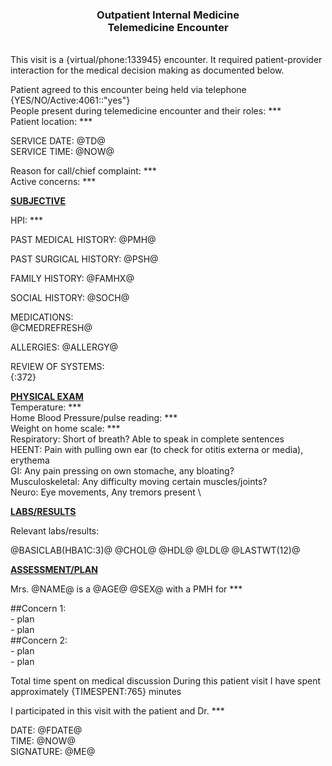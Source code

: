 ### <div align="center"> Outpatient Internal Medicine </div> <div align="center"> Telemedicine Encounter </div>

\
This visit is a {virtual/phone:133945} encounter.  It required patient-provider interaction for the medical decision making as documented below.

Patient agreed to this encounter being held via telephone {YES/NO/Active:4061::"yes"} \
People present during telemedicine encounter and their roles: *** \
Patient location: ***
 
SERVICE DATE: @TD@	\
SERVICE TIME:  @NOW@

Reason for call/chief complaint: ***\
Active concerns: ***

<ins>**SUBJECTIVE**</ins>

HPI: ***

PAST MEDICAL HISTORY:  @PMH@

PAST SURGICAL HISTORY:  @PSH@

FAMILY HISTORY:  @FAMHX@

SOCIAL HISTORY:  @SOCH@

MEDICATIONS:\
@CMEDREFRESH@

ALLERGIES: @ALLERGY@

REVIEW OF SYSTEMS: \
{:372} 

<ins>**PHYSICAL EXAM**</ins> \
Temperature: *** \
Home Blood Pressure/pulse reading: *** \
Weight on home scale: *** \
Respiratory: Short of breath? Able to speak in complete sentences \
HEENT: Pain with pulling own ear (to check for otitis externa or media), erythema \
GI: Any pain pressing on own stomache, any bloating? \
Musculoskeletal: Any difficulty moving certain muscles/joints? \
Neuro: Eye movements, Any tremors present \


<ins>**LABS/RESULTS**</ins>

Relevant labs/results:

@BASICLAB(HBA1C:3)@
@CHOL@
@HDL@
@LDL@
@LASTWT(12)@


<ins>**ASSESSMENT/PLAN**</ins>

Mrs. @NAME@ is a @AGE@ @SEX@ with a PMH for ***

##Concern 1: \
\- plan \
\- plan \
##Concern 2: \
\- plan\
\- plan

Total time spent on medical discussion During this patient visit I have spent approximately {TIMESPENT:765} minutes

I participated in this visit with the patient and Dr. ***

DATE: @FDATE@ \
TIME: @NOW@ \
SIGNATURE: @ME@
